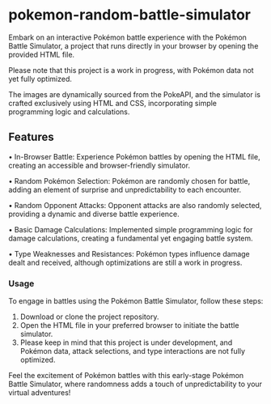 # pokemon-random-battle-simulator

Embark on an interactive Pokémon battle experience with the Pokémon Battle Simulator, a project that runs directly in your browser by opening the provided HTML file. 

Please note that this project is a work in progress, with Pokémon data not yet fully optimized. 

The images are dynamically sourced from the PokeAPI, and the simulator is crafted exclusively using HTML and CSS, incorporating simple programming logic and calculations.

## Features

• In-Browser Battle: Experience Pokémon battles by opening the HTML file, creating an accessible and browser-friendly simulator.

• Random Pokémon Selection: Pokémon are randomly chosen for battle, adding an element of surprise and unpredictability to each encounter.

• Random Opponent Attacks: Opponent attacks are also randomly selected, providing a dynamic and diverse battle experience.

• Basic Damage Calculations: Implemented simple programming logic for damage calculations, creating a fundamental yet engaging battle system.

• Type Weaknesses and Resistances: Pokémon types influence damage dealt and received, although optimizations are still a work in progress.

### Usage

To engage in battles using the Pokémon Battle Simulator, follow these steps:

1) Download or clone the project repository.
2) Open the HTML file in your preferred browser to initiate the battle simulator.
3) Please keep in mind that this project is under development, and Pokémon data, attack selections, and type interactions are not fully optimized.

Feel the excitement of Pokémon battles with this early-stage Pokémon Battle Simulator, where randomness adds a touch of unpredictability to your virtual adventures!
